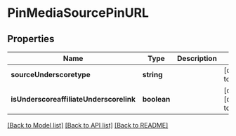 # PinMediaSourcePinURL

## Properties
Name | Type | Description | Notes
------------ | ------------- | ------------- | -------------
**sourceUnderscoretype** | **string** |  | [default to null]
**isUnderscoreaffiliateUnderscorelink** | **boolean** |  | [optional] [default to false]

[[Back to Model list]](../README.md#documentation-for-models) [[Back to API list]](../README.md#documentation-for-api-endpoints) [[Back to README]](../README.md)


